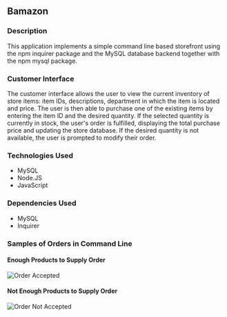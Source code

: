 
## Bamazon

### Description
This application implements a simple command line based storefront using the npm inquirer package and the MySQL database backend together with the npm mysql package. 

### Customer Interface
The customer interface allows the user to view the current inventory of store items: item IDs, descriptions, department in which the item is located and price. The user is then able to purchase one of the existing items by entering the item ID and the desired quantity. If the selected quantity is currently in stock, the user's order is fulfilled, displaying the total purchase price and updating the store database. If the desired quantity is not available, the user is prompted to modify their order.

### Technologies Used
* MySQL
* Node.JS
* JavaScript

### Dependencies Used
* MySQL
* Inquirer

### Samples of Orders in Command Line

#### Enough Products to Supply Order
![Order Accepted](/images/supply.gif)

#### Not Enough Products to Supply Order
![Order Not Accepted](/images/nosupply.gif)








